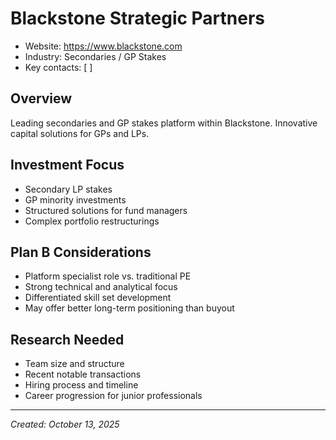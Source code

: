 # Blackstone Strategic Partners

- Website: https://www.blackstone.com
- Industry: Secondaries / GP Stakes
- Key contacts: [ ]

## Overview
Leading secondaries and GP stakes platform within Blackstone. Innovative capital solutions for GPs and LPs.

## Investment Focus
- Secondary LP stakes
- GP minority investments
- Structured solutions for fund managers
- Complex portfolio restructurings

## Plan B Considerations
- Platform specialist role vs. traditional PE
- Strong technical and analytical focus
- Differentiated skill set development
- May offer better long-term positioning than buyout

## Research Needed
- Team size and structure
- Recent notable transactions
- Hiring process and timeline
- Career progression for junior professionals

---
*Created: October 13, 2025*
